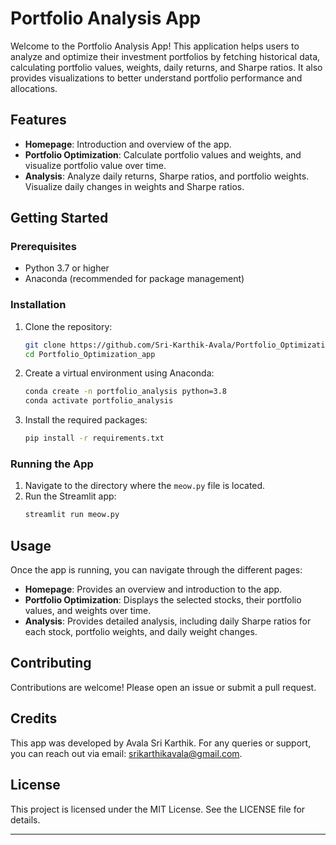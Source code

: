 
# Portfolio Analysis App

Welcome to the Portfolio Analysis App! This application helps users to analyze and optimize their investment portfolios by fetching historical data, calculating portfolio values, weights, daily returns, and Sharpe ratios. It also provides visualizations to better understand portfolio performance and allocations.

## Features

- **Homepage**: Introduction and overview of the app.
- **Portfolio Optimization**: Calculate portfolio values and weights, and visualize portfolio value over time.
- **Analysis**: Analyze daily returns, Sharpe ratios, and portfolio weights. Visualize daily changes in weights and Sharpe ratios.

## Getting Started

### Prerequisites

- Python 3.7 or higher
- Anaconda (recommended for package management)

### Installation

1. Clone the repository:
   ```bash
   git clone https://github.com/Sri-Karthik-Avala/Portfolio_Optimization_app.git
   cd Portfolio_Optimization_app
   ```

2. Create a virtual environment using Anaconda:
   ```bash
   conda create -n portfolio_analysis python=3.8
   conda activate portfolio_analysis
   ```

3. Install the required packages:
   ```bash
   pip install -r requirements.txt
   ```

### Running the App

1. Navigate to the directory where the `meow.py` file is located.
2. Run the Streamlit app:
   ```bash
   streamlit run meow.py
   ```

## Usage

Once the app is running, you can navigate through the different pages:

- **Homepage**: Provides an overview and introduction to the app.
- **Portfolio Optimization**: Displays the selected stocks, their portfolio values, and weights over time.
- **Analysis**: Provides detailed analysis, including daily Sharpe ratios for each stock, portfolio weights, and daily weight changes.

## Contributing

Contributions are welcome! Please open an issue or submit a pull request.

## Credits

This app was developed by Avala Sri Karthik. For any queries or support, you can reach out via email: srikarthikavala@gmail.com.

## License

This project is licensed under the MIT License. See the LICENSE file for details.

---
